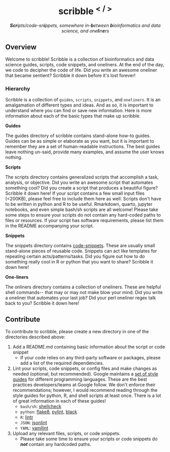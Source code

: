 <div align="center">
   
  <h1>scribble <sup>< / ></sup></h1>
  
  _**Scr**ipts/code-sn**i**ppets, somewhere in-**b**etween **b**ioinformatics and data science, and one**l**in**e**rs_
 
</div>

## Overview
Welcome to scribble! Scribble is a collection of bioinformatics and data science guides, scripts, code snippets, and oneliners. At the end of the day, we code to decipher the code of life. Did you write an awesome oneliner that became sentient? Scribble it down before it's lost forever!

### Hierarchy

Scribble is a collection of `guides`, `scripts`,  `snippets`, and `oneliners`. It is an amalgamation of different types and ideas. And as so, it is important to understand where you can find or save new information. Here is more information about each of the basic types that make up scribble. 

**Guides**

The guides directory of scribble contains stand-alone how-to guides. Guides can be as simple or elaborate as you want, but it is important to remember they are a set of human-readable instructions. The best guides leave nothing un-said, provide many examples, and assume the user knows nothing. 

**Scripts**

The scripts directory contains generalized scripts that accomplish a task, analysis, or objective. Did you write an awesome script that automates something cool? Did you create a script that produces a beautiful figure? Scribble it down here! If your script contains a few small input files (<200KB), please feel free to include them here as well. Scripts don't have to be written in python and R to be useful. Rmarkdown, quarto, jupyter notebooks, and even simple bash/sh scripts are all welcome! Please take some steps to ensure your scripts do not contain any hard-coded paths to files or resources. If your script has software requirements, please list them in the README accompanying your script.

**Snippets**

The snippets directory contains [code-snippets](https://en.wikipedia.org/wiki/Snippet_(programming)). These are usually small stand-alone pieces of reusable code. Snippets can act like templates for repeating certain acts/patterns/tasks. Did you figure out how to do something really cool in R or python that you want to share? Scribble it down here!

**One-liners**

The onliners directory contains a collection of oneliners. These are helpful shell commands-- that may or may not make blow your mind. Did you write a oneliner that automates your last job? Did your perl oneliner regex talk back to you? Scribble it down here!

## Contribute
To contribute to scribble, please create a new directory in one of the directories described above:
  
1. Add a README.md containing basic information about the script or code snippet
    - If your code relies on any third-party software or packages, please add a list of the required dependencies.  
2. Lint your scripts, code snippets, or config files and make changes as needed (optional, but recommended). Google maintains a [set of style guides](https://google.github.io/styleguide/) for different programming languages. These are the best practices developers/teams at Google follow. We don't enforce their recommendations; however, I would recommend reading through the style guides for python, R, and shell scripts at least once. There is a lot of great information in each of these guides!
    - `bash/sh`: [shellcheck](https://www.shellcheck.net/)
    - `python`: [flake8](https://github.com/pycqa/flake8), [pylint](https://pylint.pycqa.org/en/latest/), [black](https://black.vercel.app/)
    - `R`: [lintr](https://cran.r-project.org/web/packages/lintr/readme/README.html)
    - `JSON`: [jsonlint](https://jsonlint.com/)
    - `YAML`: [yamllint](http://www.yamllint.com/)
3. Upload any relevant files, scripts, or code snippets.
    - Please take some time to ensure your scripts or code snippets do ***not*** contain any hardcoded paths.
